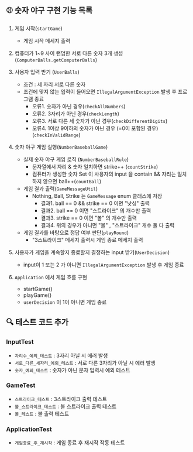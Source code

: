 ## ⚾️ 숫자 야구 구현 기능 목록

1. 게임 시작(`startGame`)
    - 게임 시작 메세지 출력

2. 컴퓨터가 1~9 사이 랜덤한 서로 다른 숫자 3개 생성 (`ComputerBalls.getComputerBalls`)

3. 사용자 입력 받기 (`UserBalls`)
    - 조건 : 세 자리 서로 다른 숫자
    - 조건에 맞지 않는 입력이 들어오면 `IllegalArgumentException` 발생 후 프로그램 종료
        - 오류1. 숫자가 아닌 경우(`checkAllNumbers`)
        - 오류2. 3자리가 아닌 경우(`checkLength`)
        - 오류3. 서로 다른 세 숫자가 아닌 경우(`checkDifferentDigits`)
        - 오류4. 1이상 9이하의 숫자가 아닌 경우 (=0이 포함된 경우) (`checkInValidRange`)

4. 숫자 야구 게임 실행(`NumberBaseballGame`)
    - 실제 숫자 야구 게임 로직 (`NumberBaseballRule`)
        - 문자열에서 자리 & 숫자 일치하면 strike++ (`countStrike`)
        - 컴퓨터가 생성한 숫자 Set 이 사용자의 input 을 contain && 자리는 일치하지 않으면 ball++(`countBall`)
    - 게임 결과 출력(`GameMessageUtil`)
        - Nothing, Ball, Strike 는 `GameMessage` enum 클래스에 저장
            - 결과1. ball == 0 && strike == 0 이면 "낫싱" 출력
            - 결과2. ball == 0 이면 "스트라이크" 의 개수만 출력
            - 결과3. strike == 0 이면 "볼" 의 개수만 출력
            - 결과4. 위의 경우가 아니면 "볼" , "스트라이크" 개수 둘 다 출력
    - 게임 결과를 바탕으로 정답 여부 판단(`playRound`)
        - "3스트라이크" 메세지 출력시 게임 종료 메세지 출력

5. 사용자가 게임을 계속할지 종료할지 결정하는 input 받기(`UserDecision`)
    - input이 1 또는 2 가 아니면 `IllegalArgumentException` 발생 후 게임 종료

6. `Application` 에서 게임 흐름 구현
    - startGame()
    - playGame()
    - `userDecision` 이 1이 아니면 게임 종료

## 🔍 테스트 코드 추가

### InputTest

- `자리수_예외_테스트` : 3자리 아닐 시 에러 발생
- `서로_다른_세자리_에외_테스트` : 서로 다른 3자리가 아닐 시 에러 발생
- `숫자_예외_테스트` : 숫자가 아닌 문자 입력시 예외 테스트

### GameTest

- `스트라이크_테스트` : 3스트라이크 출력 테스트
- `볼_스트라이크_테스트` : 볼 스트라이크 출력 테스트
- `볼_테스트` : 볼 출력 테스트

### ApplicationTest

- `게임종료_후_재시작` : 게임 종료 후 재시작 작동 테스트